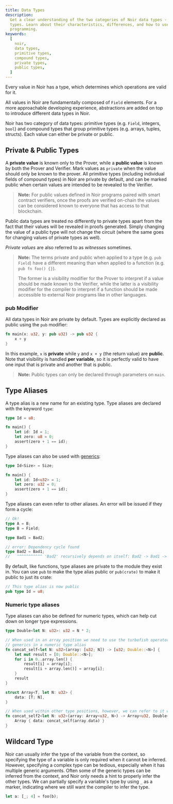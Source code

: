 ```yaml
---
title: Data Types
description:
  Get a clear understanding of the two categories of Noir data types - primitive types and compound
  types. Learn about their characteristics, differences, and how to use them in your Noir
  programming.
keywords:
  [
    noir,
    data types,
    primitive types,
    compound types,
    private types,
    public types,
  ]
---
```


Every value in Noir has a type, which determines which operations are valid for it.

All values in Noir are fundamentally composed of `Field` elements. For a more approachable
developing experience, abstractions are added on top to introduce different data types in Noir.

Noir has two category of data types: primitive types (e.g. `Field`, integers, `bool`) and compound
types that group primitive types (e.g. arrays, tuples, structs). Each value can either be private or
public.

## Private & Public Types

A **private value** is known only to the Prover, while a **public value** is known by both the
Prover and Verifier. Mark values as `private` when the value should only be known to the prover. All
primitive types (including individual fields of compound types) in Noir are private by default, and
can be marked public when certain values are intended to be revealed to the Verifier.

> **Note:** For public values defined in Noir programs paired with smart contract verifiers, once
> the proofs are verified on-chain the values can be considered known to everyone that has access to
> that blockchain.

Public data types are treated no differently to private types apart from the fact that their values
will be revealed in proofs generated. Simply changing the value of a public type will not change the
circuit (where the same goes for changing values of private types as well).

_Private values_ are also referred to as _witnesses_ sometimes.

> **Note:** The terms private and public when applied to a type (e.g. `pub Field`) have a different
> meaning than when applied to a function (e.g. `pub fn foo() {}`).
>
> The former is a visibility modifier for the Prover to interpret if a value should be made known to
> the Verifier, while the latter is a visibility modifier for the compiler to interpret if a
> function should be made accessible to external Noir programs like in other languages.

### pub Modifier

All data types in Noir are private by default. Types are explicitly declared as public using the
`pub` modifier:

```rust
fn main(x: u32, y: pub u32) -> pub u32 {
    x + y
}
```

In this example, `x` is **private** while `y` and `x + y` (the return value) are **public**. Note
that visibility is handled **per variable**, so it is perfectly valid to have one input that is
private and another that is public.

> **Note:** Public types can only be declared through parameters on `main`.

## Type Aliases

A type alias is a new name for an existing type. Type aliases are declared with the keyword `type`:

```rust
type Id = u8;

fn main() {
    let id: Id = 1;
    let zero: u8 = 0;
    assert(zero + 1 == id);
}
```

Type aliases can also be used with [generics](../generics.md):

```rust
type Id<Size> = Size;

fn main() {
    let id: Id<u32> = 1;
    let zero: u32 = 0;
    assert(zero + 1 == id);
}
```

Type aliases can even refer to other aliases. An error will be issued if they form a cycle:

```rust
// Ok!
type A = B;
type B = Field;

type Bad1 = Bad2;

// error: Dependency cycle found
type Bad2 = Bad1;
//   ^^^^^^^^^^^ 'Bad2' recursively depends on itself: Bad2 -> Bad1 -> Bad2
```

By default, like functions, type aliases are private to the module they exist in. You can use `pub`
to make the type alias public or `pub(crate)` to make it public to just its crate:

```rust
// This type alias is now public
pub type Id = u8;
```

### Numeric type aliases

Type aliases can also be defined for numeric types, which can help cut down on longer type expressions.

```rust
type Double<let N: u32>: u32 = N * 2;

// When used in an array position we need to use the turbofish operator to specify any
// generics in a numeric type alias
fn concat_self<let N: u32>(array: [u32; N]) -> [u32; Double::<N>] {
    let mut result = [0; Double::<N>];
    for i in 0..array.len() {
        result[i] = array[i];
        result[i + array.len()] = array[i];
    }
    result
}

struct Array<T, let N: u32> {
    data: [T; N],
}

// When used within other type positions, however, we can refer to it without the `::`
fn concat_self2<let N: u32>(array: Array<u32, N>) -> Array<u32, Double<N>> {
    Array { data: concat_self(array.data) }
}
```

## Wildcard Type
Noir can usually infer the type of the variable from the context, so specifying the type of a variable is only required when it cannot be inferred. However, specifying a complex type can be tedious, especially when it has multiple generic arguments. Often some of the generic types can be inferred from the context, and Noir only needs a hint to properly infer the other types. We can partially specify a variable's type by using `_` as a marker, indicating where we still want the compiler to infer the type.

```rust
let a: [_; 4] = foo(b);
```
